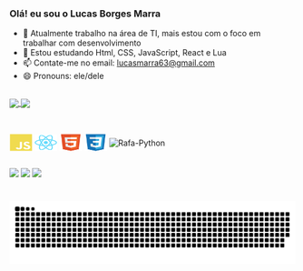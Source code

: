 ### Olá! eu sou o Lucas Borges Marra

- 🔭 Atualmente trabalho na área de TI, mais estou com o foco em trabalhar com desenvolvimento
- 🌱 Estou estudando Html, CSS, JavaScript, React e Lua
- 📫 Contate-me no email: lucasmarra63@gmail.com
- 😄 Pronouns: ele/dele

##

<div>
  <a href="https://github.com/LucasBM4rra">
    <img height=173 align="center" src="https://github-readme-stats.vercel.app/api?username=LucasBM4rra&show_icons=true&theme=highcontrast" />
  </a>
  <a href="https://github.com/LucasBM4rra">
    <img height=183 align="center" src="https://github-readme-stats.vercel.app/api/top-langs?username=LucasBM4rra&layout=compact&card_width=320&theme=highcontrast&langs_count=20" />
  </a> 
</div>

##

<div style="display: inline_block"><br>
  <img align="center" alt="Rafa-Js" height="30" width="40" src="https://raw.githubusercontent.com/devicons/devicon/master/icons/javascript/javascript-plain.svg">
  <img align="center" alt="Rafa-React" height="30" width="40" src="https://raw.githubusercontent.com/devicons/devicon/master/icons/react/react-original.svg">
  <img align="center" alt="Rafa-HTML" height="30" width="40" src="https://raw.githubusercontent.com/devicons/devicon/master/icons/html5/html5-original.svg">
  <img align="center" alt="Rafa-CSS" height="30" width="40" src="https://raw.githubusercontent.com/devicons/devicon/master/icons/css3/css3-original.svg">
  <img align="center" alt="Rafa-Python" height="30" width="40" src="https://cdn.jsdelivr.net/gh/devicons/devicon@latest/icons/lua/lua-original.svg">
</div>

  ##

<div> 
  <a href="https://www.instagram.com/lucas_borges1514/" target="_blank"><img src="https://img.shields.io/badge/-Instagram-%23E4405F?style=for-the-badge&logo=instagram&logoColor=white" target="_blank"></a>
  <a href = "lucasmarra63@gmail.com"><img src="https://img.shields.io/badge/-Gmail-%23333?style=for-the-badge&logo=gmail&logoColor=white" target="_blank"></a>
  <a href="https://www.linkedin.com/in/lucasborges1315/" target="_blank"><img src="https://img.shields.io/badge/-LinkedIn-%230077B5?style=for-the-badge&logo=linkedin&logoColor=white" target="_blank"></a> 
  
</div>

#

<div>
 <picture>
  <source media="(prefers-color-scheme: dark)" srcset="https://raw.githubusercontent.com/LucasBM4rra/LucasBM4rra/output/github-contribution-grid-snake-dark.svg">
  <source media="(prefers-color-scheme: light)" srcset="https://raw.githubusercontent.com/LucasBM4rra/LucasBM4rra/output/github-contribution-grid-snake.svg">
  <img alt="github contribution grid snake animation" src="https://raw.githubusercontent.com/LucasBM4rra/LucasBM4rra/output/github-contribution-grid-snake.svg">
</picture>
</div>

#

